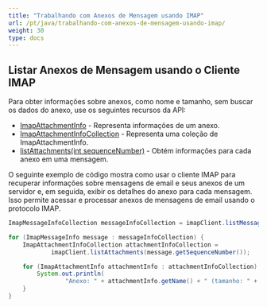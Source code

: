 ```yaml
---
title: "Trabalhando com Anexos de Mensagem usando IMAP"
url: /pt/java/trabalhando-com-anexos-de-mensagem-usando-imap/
weight: 30
type: docs
---
```



## **Listar Anexos de Mensagem usando o Cliente IMAP**

Para obter informações sobre anexos, como nome e tamanho, sem buscar os dados do anexo, use os seguintes recursos da API:

- [ImapAttachmentInfo](https://reference.aspose.com/email/java/com.aspose.email/imapattachmentinfo/) - Representa informações de um anexo. 
- [ImapAttachmentInfoCollection](https://reference.aspose.com/email/java/com.aspose.email/imapattachmentinfocollection/) - Representa uma coleção de ImapAttachmentInfo. 
- [listAttachments(int sequenceNumber)](https://reference.aspose.com/email/java/com.aspose.email/imapclient/#listAttachments-int-) - Obtém informações para cada anexo em uma mensagem.

O seguinte exemplo de código mostra como usar o cliente IMAP para recuperar informações sobre mensagens de email e seus anexos de um servidor e, em seguida, exibir os detalhes do anexo para cada mensagem. Isso permite acessar e processar anexos de mensagens de email usando o protocolo IMAP.

```java
ImapMessageInfoCollection messageInfoCollection = imapClient.listMessages();

for (ImapMessageInfo message : messageInfoCollection) {
    ImapAttachmentInfoCollection attachmentInfoCollection =
            imapClient.listAttachments(message.getSequenceNumber());

    for (ImapAttachmentInfo attachmentInfo : attachmentInfoCollection) {
        System.out.println(
                "Anexo: " + attachmentInfo.getName() + " (tamanho: " + attachmentInfo.getSize() + ")");
    }
}
```